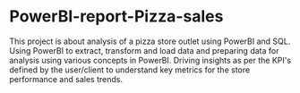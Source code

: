 # PowerBI-report-Pizza-sales
This project is about analysis of a pizza store outlet using PowerBI and SQL. Using PowerBI to extract, transform and load data and preparing data for analysis using various concepts in PowerBI. Driving insights as per the KPI's defined by the user/client to understand key metrics for the store performance and sales trends.
